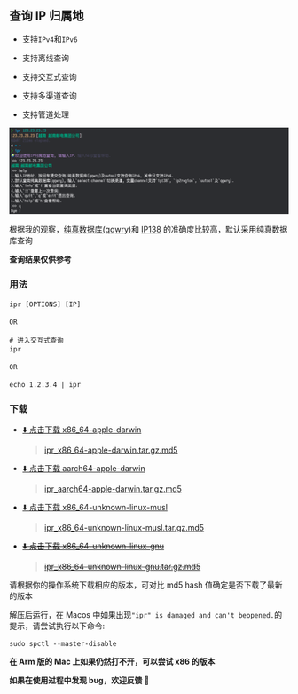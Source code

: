 ## 查询 IP 归属地

- 支持`IPv4`和`IPv6`

- 支持离线查询

- 支持交互式查询

- 支持多渠道查询

- 支持管道处理

![](./snapshot.png)

根据我的观察，[纯真数据库(qqwry)](https://update.cz88.net/)和 [IP138](https://ip138.com) 的准确度比较高，默认采用纯真数据库查询

**查询结果仅供参考**

### 用法

```
ipr [OPTIONS] [IP]

OR

# 进入交互式查询
ipr

OR

echo 1.2.3.4 | ipr
```

### 下载

- [⬇️ 点击下载 x86_64-apple-darwin](https://github.com/bujnlc8/ipr/releases/download/0.1.2/ipr_x86_64-apple-darwin.tar.gz)

  > [ipr_x86_64-apple-darwin.tar.gz.md5](https://github.com/bujnlc8/ipr/releases/download/0.1.2/ipr_x86_64-apple-darwin.tar.gz.md5)

- [⬇️ 点击下载 aarch64-apple-darwin](https://github.com/bujnlc8/ipr/release/download/0.1.2/ipr_aarch64-apple-darwin.tar.gz)

  > [ipr_aarch64-apple-darwin.tar.gz.md5](https://github.com/bujnlc8/ipr/releases/download/0.1.2/ipr_aarch64-apple-darwin.tar.gz.md5)

- [⬇️ 点击下载 x86_64-unknown-linux-musl](https://github.com/bujnlc8/ipr/release/download/0.1.2/ipr_x86_64-unknown-linux-musl.tar.gz)

  > [ipr_x86_64-unknown-linux-musl.tar.gz.md5](https://github.com/bujnlc8/ipr/releases/download/0.1.2/ipr_x86_64-unknown-linux-musl.tar.gz.md5)

- ~~[⬇️ 点击下载 x86_64-unknown-linux-gnu](https://github.com/bujnlc8/ipr/release/download/0.1.2/ipr_x86_64-unknown-linux-gnu.tar.gz)~~

  > ~~[ipr_x86_64-unknown-linux-gnu.tar.gz.md5](https://github.com/bujnlc8/ipr/releases/download/0.1.2/ipr_x86_64-unknown-linux-gnu.tar.gz.md5)~~

请根据你的操作系统下载相应的版本，可对比 md5 hash 值确定是否下载了最新的版本

解压后运行，在 Macos 中如果出现`"ipr" is damaged and can't beopened.`的提示，请尝试执行以下命令:

```
sudo spctl --master-disable
```

**在 Arm 版的 Mac 上如果仍然打不开，可以尝试 x86 的版本**

**如果在使用过程中发现 bug，欢迎反馈 👏**
